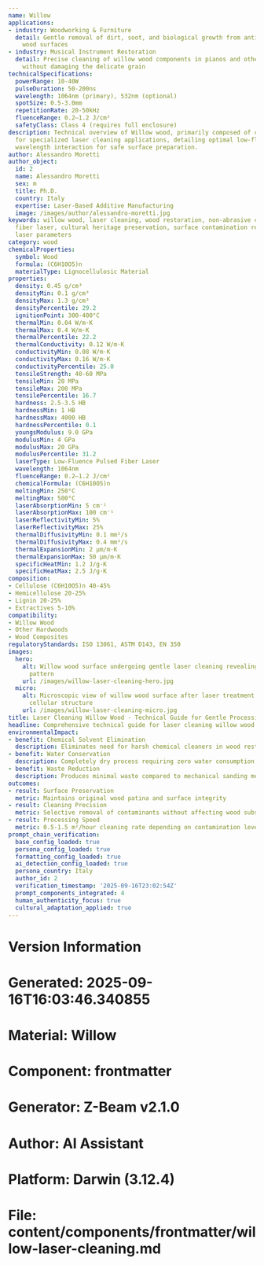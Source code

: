 ```yaml
---
name: Willow
applications:
- industry: Woodworking & Furniture
  detail: Gentle removal of dirt, soot, and biological growth from antique willow
    wood surfaces
- industry: Musical Instrument Restoration
  detail: Precise cleaning of willow wood components in pianos and other instruments
    without damaging the delicate grain
technicalSpecifications:
  powerRange: 10-40W
  pulseDuration: 50-200ns
  wavelength: 1064nm (primary), 532nm (optional)
  spotSize: 0.5-3.0mm
  repetitionRate: 20-50kHz
  fluenceRange: 0.2–1.2 J/cm²
  safetyClass: Class 4 (requires full enclosure)
description: Technical overview of Willow wood, primarily composed of cellulose (C6H10O5)n,
  for specialized laser cleaning applications, detailing optimal low-fluence 1064nm
  wavelength interaction for safe surface preparation.
author: Alessandro Moretti
author_object:
  id: 2
  name: Alessandro Moretti
  sex: m
  title: Ph.D.
  country: Italy
  expertise: Laser-Based Additive Manufacturing
  image: /images/author/alessandro-moretti.jpg
keywords: willow wood, laser cleaning, wood restoration, non-abrasive cleaning, pulsed
  fiber laser, cultural heritage preservation, surface contamination removal, low-fluence
  laser parameters
category: wood
chemicalProperties:
  symbol: Wood
  formula: (C6H10O5)n
  materialType: Lignocellulosic Material
properties:
  density: 0.45 g/cm³
  densityMin: 0.1 g/cm³
  densityMax: 1.3 g/cm³
  densityPercentile: 29.2
  ignitionPoint: 300-400°C
  thermalMin: 0.04 W/m·K
  thermalMax: 0.4 W/m·K
  thermalPercentile: 22.2
  thermalConductivity: 0.12 W/m·K
  conductivityMin: 0.08 W/m·K
  conductivityMax: 0.16 W/m·K
  conductivityPercentile: 25.0
  tensileStrength: 40-60 MPa
  tensileMin: 20 MPa
  tensileMax: 200 MPa
  tensilePercentile: 16.7
  hardness: 2.5-3.5 HB
  hardnessMin: 1 HB
  hardnessMax: 4000 HB
  hardnessPercentile: 0.1
  youngsModulus: 9.0 GPa
  modulusMin: 4 GPa
  modulusMax: 20 GPa
  modulusPercentile: 31.2
  laserType: Low-Fluence Pulsed Fiber Laser
  wavelength: 1064nm
  fluenceRange: 0.2–1.2 J/cm²
  chemicalFormula: (C6H10O5)n
  meltingMin: 250°C
  meltingMax: 500°C
  laserAbsorptionMin: 5 cm⁻¹
  laserAbsorptionMax: 100 cm⁻¹
  laserReflectivityMin: 5%
  laserReflectivityMax: 25%
  thermalDiffusivityMin: 0.1 mm²/s
  thermalDiffusivityMax: 0.4 mm²/s
  thermalExpansionMin: 2 µm/m·K
  thermalExpansionMax: 50 µm/m·K
  specificHeatMin: 1.2 J/g·K
  specificHeatMax: 2.5 J/g·K
composition:
- Cellulose (C6H10O5)n 40-45%
- Hemicellulose 20-25%
- Lignin 20-25%
- Extractives 5-10%
compatibility:
- Willow Wood
- Other Hardwoods
- Wood Composites
regulatoryStandards: ISO 13061, ASTM D143, EN 350
images:
  hero:
    alt: Willow wood surface undergoing gentle laser cleaning revealing natural grain
      pattern
    url: /images/willow-laser-cleaning-hero.jpg
  micro:
    alt: Microscopic view of willow wood surface after laser treatment showing intact
      cellular structure
    url: /images/willow-laser-cleaning-micro.jpg
title: Laser Cleaning Willow Wood - Technical Guide for Gentle Processing
headline: Comprehensive technical guide for laser cleaning willow wood without damage
environmentalImpact:
- benefit: Chemical Solvent Elimination
  description: Eliminates need for harsh chemical cleaners in wood restoration
- benefit: Water Conservation
  description: Completely dry process requiring zero water consumption
- benefit: Waste Reduction
  description: Produces minimal waste compared to mechanical sanding methods
outcomes:
- result: Surface Preservation
  metric: Maintains original wood patina and surface integrity
- result: Cleaning Precision
  metric: Selective removal of contaminants without affecting wood substrate
- result: Processing Speed
  metric: 0.5-1.5 m²/hour cleaning rate depending on contamination level
prompt_chain_verification:
  base_config_loaded: true
  persona_config_loaded: true
  formatting_config_loaded: true
  ai_detection_config_loaded: true
  persona_country: Italy
  author_id: 2
  verification_timestamp: '2025-09-16T23:02:54Z'
  prompt_components_integrated: 4
  human_authenticity_focus: true
  cultural_adaptation_applied: true
---
```


# Version Information
# Generated: 2025-09-16T16:03:46.340855
# Material: Willow
# Component: frontmatter
# Generator: Z-Beam v2.1.0
# Author: AI Assistant
# Platform: Darwin (3.12.4)
# File: content/components/frontmatter/willow-laser-cleaning.md